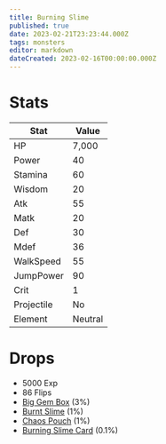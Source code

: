 ```yaml
---
title: Burning Slime
published: true
date: 2023-02-21T23:23:44.000Z
tags: monsters
editor: markdown
dateCreated: 2023-02-16T00:00:00.000Z
---
```


# Stats
|Stat|Value|
|-|-|
|HP|7,000|
|Power|40|
|Stamina|60|
|Wisdom|20|
|Atk|55|
|Matk|20|
|Def|30|
|Mdef|36|
|WalkSpeed|55|
|JumpPower|90|
|Crit|1|
|Projectile|No|
|Element|Neutral|

# Drops
 * 5000 Exp
 * 86 Flips
 * [Big Gem Box](/items/big-gem-box.md) (3%)
 * [Burnt Slime](/items/burnt-slime.md) (1%)
 * [Chaos Pouch](/items/chaos-pouch.md) (1%)
 * [Burning Slime Card](/items/burning-slime-card.md) (0.1%)
